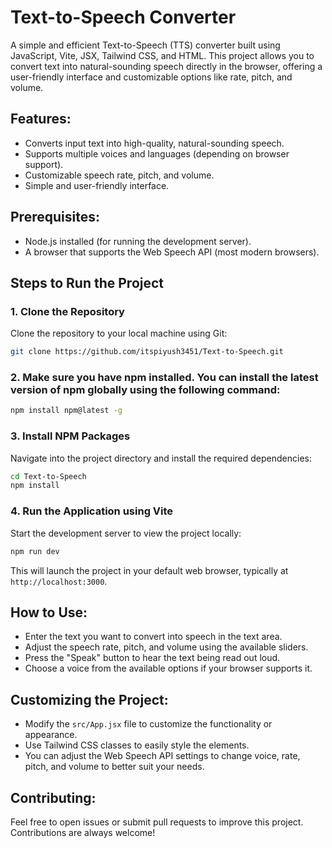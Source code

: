 # Text-to-Speech Converter

A simple and efficient Text-to-Speech (TTS) converter built using JavaScript, Vite, JSX, Tailwind CSS, and HTML. This project allows you to convert text into natural-sounding speech directly in the browser, offering a user-friendly interface and customizable options like rate, pitch, and volume.



## Features:
- Converts input text into high-quality, natural-sounding speech.
- Supports multiple voices and languages (depending on browser support).
- Customizable speech rate, pitch, and volume.
- Simple and user-friendly interface.

## Prerequisites:
- Node.js installed (for running the development server).
- A browser that supports the Web Speech API (most modern browsers).

## Steps to Run the Project

### 1. Clone the Repository
Clone the repository to your local machine using Git:
```bash
git clone https://github.com/itspiyush3451/Text-to-Speech.git
```

### 2. Make sure you have npm installed. You can install the latest version of npm globally using the following command:
```bash
npm install npm@latest -g
```

### 3. Install NPM Packages
Navigate into the project directory and install the required dependencies:
```bash
cd Text-to-Speech
npm install
```

### 4. Run the Application using Vite
Start the development server to view the project locally:
```bash
npm run dev
```
This will launch the project in your default web browser, typically at `http://localhost:3000`.

## How to Use:
- Enter the text you want to convert into speech in the text area.
- Adjust the speech rate, pitch, and volume using the available sliders.
- Press the "Speak" button to hear the text being read out loud.
- Choose a voice from the available options if your browser supports it.

## Customizing the Project:
- Modify the `src/App.jsx` file to customize the functionality or appearance.
- Use Tailwind CSS classes to easily style the elements.
- You can adjust the Web Speech API settings to change voice, rate, pitch, and volume to better suit your needs.

## Contributing:
Feel free to open issues or submit pull requests to improve this project. Contributions are always welcome!
